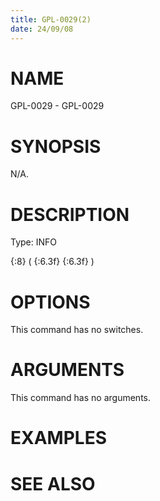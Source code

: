 ```yaml
---
title: GPL-0029(2)
date: 24/09/08
---
```


# NAME

GPL-0029 - GPL-0029

# SYNOPSIS

N/A.

# DESCRIPTION

Type: INFO

{:8} ( {:6.3f} {:6.3f} )

# OPTIONS

This command has no switches.

# ARGUMENTS

This command has no arguments.

# EXAMPLES

# SEE ALSO
